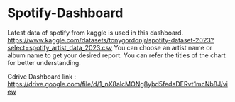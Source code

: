 # Spotify-Dashboard

Latest data of spotify from kaggle is used in this dashboard.
https://www.kaggle.com/datasets/tonygordonjr/spotify-dataset-2023?select=spotify_artist_data_2023.csv
You can choose an artist name or album name to get your desired report. You can refer the titles of the chart for better understanding.

Gdrive Dashboard link : https://drive.google.com/file/d/1_nX8aIcMONg8ybd5fedaDERvt1mcNb8J/view
